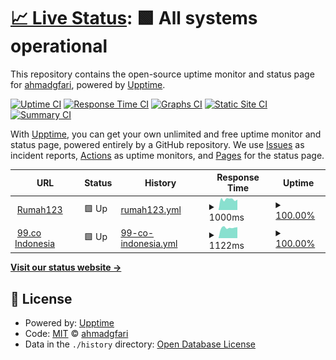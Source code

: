 # [📈 Live Status](https://demo.statuspages.ahmadgfari.com): <!--live status--> **🟩 All systems operational**

This repository contains the open-source uptime monitor and status page for [ahmadgfari](cv.ahmadgfari.com), powered by [Upptime](https://github.com/upptime/upptime).

[![Uptime CI](https://github.com/ahmadgfari/upptime/workflows/Uptime%20CI/badge.svg)](https://github.com/ahmadgfari/upptime/actions?query=workflow%3A%22Uptime+CI%22)
[![Response Time CI](https://github.com/ahmadgfari/upptime/workflows/Response%20Time%20CI/badge.svg)](https://github.com/ahmadgfari/upptime/actions?query=workflow%3A%22Response+Time+CI%22)
[![Graphs CI](https://github.com/ahmadgfari/upptime/workflows/Graphs%20CI/badge.svg)](https://github.com/ahmadgfari/upptime/actions?query=workflow%3A%22Graphs+CI%22)
[![Static Site CI](https://github.com/ahmadgfari/upptime/workflows/Static%20Site%20CI/badge.svg)](https://github.com/ahmadgfari/upptime/actions?query=workflow%3A%22Static+Site+CI%22)
[![Summary CI](https://github.com/ahmadgfari/upptime/workflows/Summary%20CI/badge.svg)](https://github.com/ahmadgfari/upptime/actions?query=workflow%3A%22Summary+CI%22)

With [Upptime](https://upptime.js.org), you can get your own unlimited and free uptime monitor and status page, powered entirely by a GitHub repository. We use [Issues](https://github.com/ahmadgfari/upptime/issues) as incident reports, [Actions](https://github.com/ahmadgfari/upptime/actions) as uptime monitors, and [Pages](https://demo.statuspages.ahmadgfari.com) for the status page.

<!--start: status pages-->
<!-- This summary is generated by Upptime (https://github.com/upptime/upptime) -->
<!-- Do not edit this manually, your changes will be overwritten -->
<!-- prettier-ignore -->
| URL | Status | History | Response Time | Uptime |
| --- | ------ | ------- | ------------- | ------ |
| <img alt="" src="https://favicons.githubusercontent.com/www.rumah123.com" height="13"> [Rumah123](https://www.rumah123.com) | 🟩 Up | [rumah123.yml](https://github.com/ahmadgfari/uptime/commits/HEAD/history/rumah123.yml) | <details><summary><img alt="Response time graph" src="./graphs/rumah123/response-time-week.png" height="20"> 1000ms</summary><br><a href="https://demo.statuspages.ahmadgfari.com/history/rumah123"><img alt="Response time 1457" src="https://img.shields.io/endpoint?url=https%3A%2F%2Fraw.githubusercontent.com%2Fahmadgfari%2Fuptime%2FHEAD%2Fapi%2Frumah123%2Fresponse-time.json"></a><br><a href="https://demo.statuspages.ahmadgfari.com/history/rumah123"><img alt="24-hour response time 1039" src="https://img.shields.io/endpoint?url=https%3A%2F%2Fraw.githubusercontent.com%2Fahmadgfari%2Fuptime%2FHEAD%2Fapi%2Frumah123%2Fresponse-time-day.json"></a><br><a href="https://demo.statuspages.ahmadgfari.com/history/rumah123"><img alt="7-day response time 1000" src="https://img.shields.io/endpoint?url=https%3A%2F%2Fraw.githubusercontent.com%2Fahmadgfari%2Fuptime%2FHEAD%2Fapi%2Frumah123%2Fresponse-time-week.json"></a><br><a href="https://demo.statuspages.ahmadgfari.com/history/rumah123"><img alt="30-day response time 1442" src="https://img.shields.io/endpoint?url=https%3A%2F%2Fraw.githubusercontent.com%2Fahmadgfari%2Fuptime%2FHEAD%2Fapi%2Frumah123%2Fresponse-time-month.json"></a><br><a href="https://demo.statuspages.ahmadgfari.com/history/rumah123"><img alt="1-year response time 1457" src="https://img.shields.io/endpoint?url=https%3A%2F%2Fraw.githubusercontent.com%2Fahmadgfari%2Fuptime%2FHEAD%2Fapi%2Frumah123%2Fresponse-time-year.json"></a></details> | <details><summary><a href="https://demo.statuspages.ahmadgfari.com/history/rumah123">100.00%</a></summary><a href="https://demo.statuspages.ahmadgfari.com/history/rumah123"><img alt="All-time uptime 99.86%" src="https://img.shields.io/endpoint?url=https%3A%2F%2Fraw.githubusercontent.com%2Fahmadgfari%2Fuptime%2FHEAD%2Fapi%2Frumah123%2Fuptime.json"></a><br><a href="https://demo.statuspages.ahmadgfari.com/history/rumah123"><img alt="24-hour uptime 100.00%" src="https://img.shields.io/endpoint?url=https%3A%2F%2Fraw.githubusercontent.com%2Fahmadgfari%2Fuptime%2FHEAD%2Fapi%2Frumah123%2Fuptime-day.json"></a><br><a href="https://demo.statuspages.ahmadgfari.com/history/rumah123"><img alt="7-day uptime 100.00%" src="https://img.shields.io/endpoint?url=https%3A%2F%2Fraw.githubusercontent.com%2Fahmadgfari%2Fuptime%2FHEAD%2Fapi%2Frumah123%2Fuptime-week.json"></a><br><a href="https://demo.statuspages.ahmadgfari.com/history/rumah123"><img alt="30-day uptime 99.93%" src="https://img.shields.io/endpoint?url=https%3A%2F%2Fraw.githubusercontent.com%2Fahmadgfari%2Fuptime%2FHEAD%2Fapi%2Frumah123%2Fuptime-month.json"></a><br><a href="https://demo.statuspages.ahmadgfari.com/history/rumah123"><img alt="1-year uptime 99.86%" src="https://img.shields.io/endpoint?url=https%3A%2F%2Fraw.githubusercontent.com%2Fahmadgfari%2Fuptime%2FHEAD%2Fapi%2Frumah123%2Fuptime-year.json"></a></details>
| <img alt="" src="https://favicons.githubusercontent.com/www.99.co" height="13"> [99.co Indonesia](https://www.99.co/id) | 🟩 Up | [99-co-indonesia.yml](https://github.com/ahmadgfari/uptime/commits/HEAD/history/99-co-indonesia.yml) | <details><summary><img alt="Response time graph" src="./graphs/99-co-indonesia/response-time-week.png" height="20"> 1122ms</summary><br><a href="https://demo.statuspages.ahmadgfari.com/history/99-co-indonesia"><img alt="Response time 1643" src="https://img.shields.io/endpoint?url=https%3A%2F%2Fraw.githubusercontent.com%2Fahmadgfari%2Fuptime%2FHEAD%2Fapi%2F99-co-indonesia%2Fresponse-time.json"></a><br><a href="https://demo.statuspages.ahmadgfari.com/history/99-co-indonesia"><img alt="24-hour response time 912" src="https://img.shields.io/endpoint?url=https%3A%2F%2Fraw.githubusercontent.com%2Fahmadgfari%2Fuptime%2FHEAD%2Fapi%2F99-co-indonesia%2Fresponse-time-day.json"></a><br><a href="https://demo.statuspages.ahmadgfari.com/history/99-co-indonesia"><img alt="7-day response time 1122" src="https://img.shields.io/endpoint?url=https%3A%2F%2Fraw.githubusercontent.com%2Fahmadgfari%2Fuptime%2FHEAD%2Fapi%2F99-co-indonesia%2Fresponse-time-week.json"></a><br><a href="https://demo.statuspages.ahmadgfari.com/history/99-co-indonesia"><img alt="30-day response time 1128" src="https://img.shields.io/endpoint?url=https%3A%2F%2Fraw.githubusercontent.com%2Fahmadgfari%2Fuptime%2FHEAD%2Fapi%2F99-co-indonesia%2Fresponse-time-month.json"></a><br><a href="https://demo.statuspages.ahmadgfari.com/history/99-co-indonesia"><img alt="1-year response time 1643" src="https://img.shields.io/endpoint?url=https%3A%2F%2Fraw.githubusercontent.com%2Fahmadgfari%2Fuptime%2FHEAD%2Fapi%2F99-co-indonesia%2Fresponse-time-year.json"></a></details> | <details><summary><a href="https://demo.statuspages.ahmadgfari.com/history/99-co-indonesia">100.00%</a></summary><a href="https://demo.statuspages.ahmadgfari.com/history/99-co-indonesia"><img alt="All-time uptime 99.44%" src="https://img.shields.io/endpoint?url=https%3A%2F%2Fraw.githubusercontent.com%2Fahmadgfari%2Fuptime%2FHEAD%2Fapi%2F99-co-indonesia%2Fuptime.json"></a><br><a href="https://demo.statuspages.ahmadgfari.com/history/99-co-indonesia"><img alt="24-hour uptime 100.00%" src="https://img.shields.io/endpoint?url=https%3A%2F%2Fraw.githubusercontent.com%2Fahmadgfari%2Fuptime%2FHEAD%2Fapi%2F99-co-indonesia%2Fuptime-day.json"></a><br><a href="https://demo.statuspages.ahmadgfari.com/history/99-co-indonesia"><img alt="7-day uptime 100.00%" src="https://img.shields.io/endpoint?url=https%3A%2F%2Fraw.githubusercontent.com%2Fahmadgfari%2Fuptime%2FHEAD%2Fapi%2F99-co-indonesia%2Fuptime-week.json"></a><br><a href="https://demo.statuspages.ahmadgfari.com/history/99-co-indonesia"><img alt="30-day uptime 100.00%" src="https://img.shields.io/endpoint?url=https%3A%2F%2Fraw.githubusercontent.com%2Fahmadgfari%2Fuptime%2FHEAD%2Fapi%2F99-co-indonesia%2Fuptime-month.json"></a><br><a href="https://demo.statuspages.ahmadgfari.com/history/99-co-indonesia"><img alt="1-year uptime 99.44%" src="https://img.shields.io/endpoint?url=https%3A%2F%2Fraw.githubusercontent.com%2Fahmadgfari%2Fuptime%2FHEAD%2Fapi%2F99-co-indonesia%2Fuptime-year.json"></a></details>

<!--end: status pages-->

[**Visit our status website →**](https://demo.statuspages.ahmadgfari.com)

## 📄 License

- Powered by: [Upptime](https://github.com/upptime/upptime)
- Code: [MIT](./LICENSE) © [ahmadgfari](cv.ahmadgfari.com)
- Data in the `./history` directory: [Open Database License](https://opendatacommons.org/licenses/odbl/1-0/)
